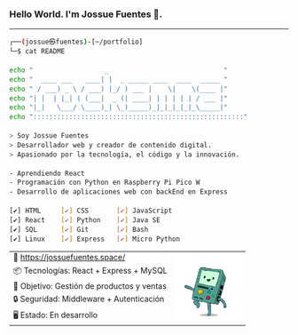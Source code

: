 ### Hello World. I'm Jossue Fuentes 👋.
---
```bash
┌──(jossue㉿fuentes)-[~/portfolio]
└─$ cat README

echo "                  _                             "
echo "  ____ ___   ____| |  _ _____ ____  ____  _____ "
echo " / ___) _ \ / ___) |_/ ) ___ |    \|    \(____ |"
echo "| |  | |_| ( (___|  _ (| ____| | | | | | / ___ |"
echo "|_|   \___/ \____)_| \_)_____)_|_|_|_|_|_\_____|"
echo ":::::::::::::::::::::::::::::::::::::::::::::::::::::"

> Soy Jossue Fuentes
> Desarrollador web y creador de contenido digital.
> Apasionado por la tecnología, el código y la innovación.

- Aprendiendo React
- Programación con Python en Raspberry Pi Pico W
- Desarrollo de aplicaciones web con backEnd en Express

[✔] HTML     [✔] CSS       [✔] JavaScript
[✔] React    [✔] Python    [✔] Java SE
[✔] SQL      [✔] Git       [✔] Bash
[✔] Linux    [✔] Express   [✔] Micro Python

```

<table>
  <tr>
    <td>📂 <a href="https://jossuefuentes.space/">https://jossuefuentes.space/</a></td>
    <td rowspan="5" align="center">
      <img src="https://github.com/ROCKEMMA/ROCKEMMA/blob/main/ico.gif?raw=true" width="120px" />
    </td>
  </tr>
  <tr>
    <td>📦 Tecnologías: React + Express + MySQL</td>
  </tr>
  <tr>
    <td>🚀 Objetivo: Gestión de productos y ventas</td>
  </tr>
  <tr>
    <td>🔒 Seguridad: Middleware + Autenticación</td>
  </tr>
  <tr>
    <td>🖥️ Estado: En desarrollo</td>
  </tr>
</table>



